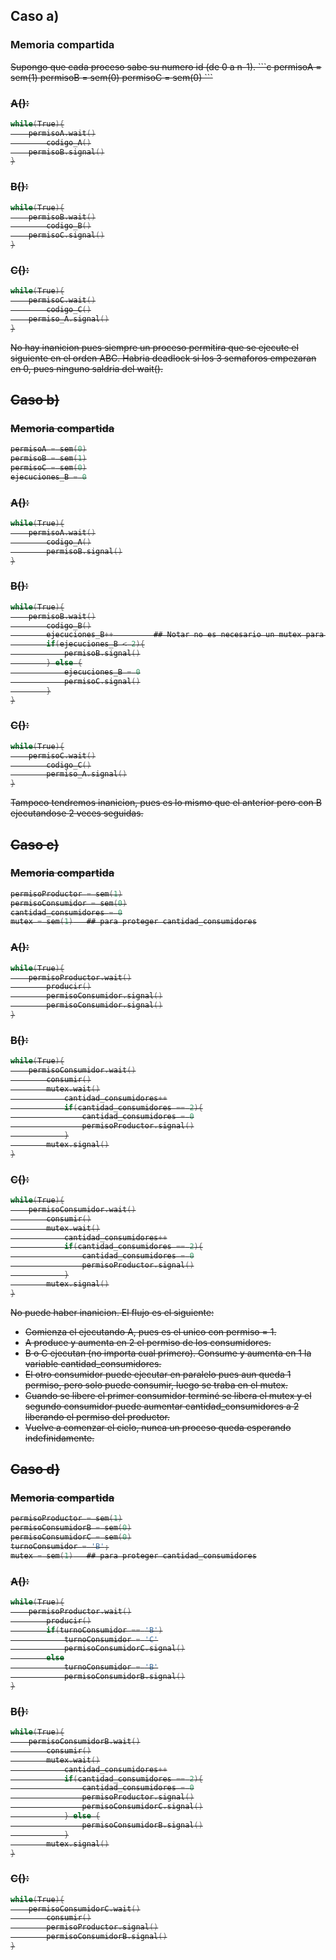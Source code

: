 ## Caso a)

### Memoria compartida
<s>
Supongo que cada proceso sabe su numero id (de 0 a n-1).
```c
permisoA = sem(1)
permisoB = sem(0)
permisoC = sem(0)
```

### A():
```c
while(True){
    permisoA.wait()
        codigo_A()
    permisoB.signal()
}
```

### B():
```c
while(True){
    permisoB.wait()
        codigo_B()
    permisoC.signal()
}
```

### C():
```c
while(True){
    permisoC.wait()
        codigo_C()
    permiso_A.signal()
}
```
No hay inanicion pues siempre un proceso permitira que se ejecute el siguiente en el orden ABC.
Habria deadlock si los 3 semaforos empezaran en 0, pues ninguno saldria del wait().

## Caso b)

### Memoria compartida
```c
permisoA = sem(0)
permisoB = sem(1)
permisoC = sem(0)
ejecuciones_B = 0
```

### A():
```c
while(True){
    permisoA.wait()
        codigo_A()
        permisoB.signal()
}
```

### B():
```c
while(True){
    permisoB.wait()
        codigo_B()
        ejecuciones_B++         ## Notar no es necesario un mutex para esta variable pues solo puede acceder un proceso B a la vez al wait()
        if(ejecuciones_B < 2){
            permisoB.signal()
        } else {
            ejecuciones_B = 0
            permisoC.signal()
        }
}
```

### C():
```c
while(True){
    permisoC.wait()
        codigo_C()
        permiso_A.signal()
}
```

Tampoco tendremos inanicion, pues es lo mismo que el anterior pero con B ejecutandose 2 veces seguidas.

## Caso c)

### Memoria compartida
```c
permisoProductor = sem(1)
permisoConsumidor = sem(0)
cantidad_consumidores = 0
mutex = sem(1)   ## para proteger cantidad_consumidores
```

### A():
```c
while(True){
    permisoProductor.wait()
        producir()
        permisoConsumidor.signal()
        permisoConsumidor.signal()
}
```

### B():

```c
while(True){
    permisoConsumidor.wait()
        consumir()
        mutex.wait()
            cantidad_consumidores++
            if(cantidad_consumidores == 2){
                cantidad_consumidores = 0
                permisoProductor.signal()
            }
        mutex.signal()
}
```

### C():

```c
while(True){
    permisoConsumidor.wait()
        consumir()
        mutex.wait()
            cantidad_consumidores++
            if(cantidad_consumidores == 2){
                cantidad_consumidores = 0
                permisoProductor.signal()
            }
        mutex.signal()
}
```

No puede haber inanicion. El flujo es el siguiente:
- Comienza el ejecutando A, pues es el unico con permiso = 1.
- A produce y aumenta en 2 el permiso de los consumidores.
- B o C ejecutan (no importa cual primero). Consume y aumenta en 1 la variable cantidad_consumidores.
- El otro consumidor puede ejecutar en paralelo pues aun queda 1 permiso, pero solo puede consumir, luego se traba en el mutex.
- Cuando se libere el primer consumidor terminé se libera el mutex y el segundo consumidor puede aumentar cantidad_consumidores a 2 liberando el permiso del productor.
- Vuelve a comenzar el ciclo, nunca un proceso queda esperando indefinidamente.


## Caso d)

### Memoria compartida
```c
permisoProductor = sem(1)
permisoConsumidorB = sem(0)
permisoConsumidorC = sem(0)
turnoConsumidor = 'B';
mutex = sem(1)   ## para proteger cantidad_consumidores
```

### A():

```c
while(True){
    permisoProductor.wait()
        producir()
        if(turnoConsumidor == 'B')
            turnoConsumidor = 'C'
            permisoConsumidorC.signal()
        else
            turnoConsumidor = 'B'
            permisoConsumidorB.signal()
}
```

### B():

```c
while(True){
    permisoConsumidorB.wait()
        consumir()
        mutex.wait()
            cantidad_consumidores++
            if(cantidad_consumidores == 2){
                cantidad_consumidores = 0
                permisoProductor.signal()
                permisoConsumidorC.signal()
            } else {
                permisoConsumidorB.signal()
            }
        mutex.signal()
}
```

### C():

```c
while(True){
    permisoConsumidorC.wait()
        consumir()
        permisoProductor.signal()
        permisoConsumidorB.signal()
}
```
 
